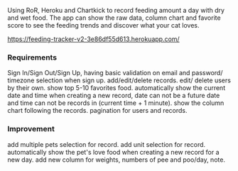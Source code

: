Using RoR, Heroku and Chartkick to record feeding amount a day with dry and wet food. The app can show the raw data, column chart and favorite score to see the feeding trends and discover what your cat loves.

https://feeding-tracker-v2-3e86df55d613.herokuapp.com/

### Requirements
Sign In/Sign Out/Sign Up, having basic validation on email and password/ timezone selection when sign up.
add/edit/delete records.
edit/ delete users by their own.
show top 5-10 favorites food.
automatically show the current date and time when creating a new record, date can not be a future date and time can not be records in (current time + 1 minute).
show the column chart following the records.
pagination for users and records.

### Improvement
add multiple pets selection for record.
add unit selection for record.
automatically show the pet's love food when creating a new record for a new day.
add new column for weights, numbers of pee and poo/day, note.